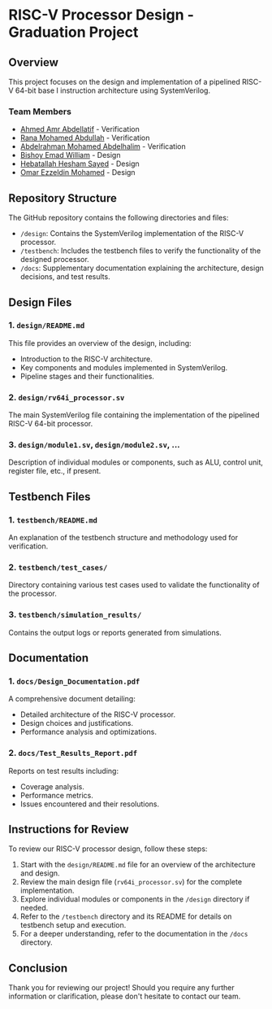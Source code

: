 # RISC-V Processor Design - Graduation Project

## Overview
This project focuses on the design and implementation of a pipelined RISC-V 64-bit base I instruction architecture using SystemVerilog.

### Team Members
- [Ahmed Amr Abdellatif](mailto:ahmedamrabdellatif@gmail.com) - Verification
- [Rana Mohamed Abdullah](mailto:rana.abdalluh.1d@gmail.com) - Verification
- [Abdelrahman Mohamed Abdelhalim](mailto:abdomohamed1961@gmail.com) - Verification
- [Bishoy Emad William](mailto:Emadwilliam055@gmail.com) - Design
- [Hebatallah Hesham Sayed](mailto:hheba0770@gmail.com) - Design
- [Omar Ezzeldin Mohamed](mailto:omarezzeldin121@gmail.com) - Design

## Repository Structure
The GitHub repository contains the following directories and files:

- `/design`: Contains the SystemVerilog implementation of the RISC-V processor.
- `/testbench`: Includes the testbench files to verify the functionality of the designed processor.
- `/docs`: Supplementary documentation explaining the architecture, design decisions, and test results.

## Design Files

### 1. `design/README.md`
This file provides an overview of the design, including:
- Introduction to the RISC-V architecture.
- Key components and modules implemented in SystemVerilog.
- Pipeline stages and their functionalities.

### 2. `design/rv64i_processor.sv`
The main SystemVerilog file containing the implementation of the pipelined RISC-V 64-bit processor.

### 3. `design/module1.sv`, `design/module2.sv`, ...
Description of individual modules or components, such as ALU, control unit, register file, etc., if present.

## Testbench Files

### 1. `testbench/README.md`
An explanation of the testbench structure and methodology used for verification.

### 2. `testbench/test_cases/`
Directory containing various test cases used to validate the functionality of the processor.

### 3. `testbench/simulation_results/`
Contains the output logs or reports generated from simulations.

## Documentation

### 1. `docs/Design_Documentation.pdf`
A comprehensive document detailing:
- Detailed architecture of the RISC-V processor.
- Design choices and justifications.
- Performance analysis and optimizations.

### 2. `docs/Test_Results_Report.pdf`
Reports on test results including:
- Coverage analysis.
- Performance metrics.
- Issues encountered and their resolutions.

## Instructions for Review

To review our RISC-V processor design, follow these steps:

1. Start with the `design/README.md` file for an overview of the architecture and design.
2. Review the main design file (`rv64i_processor.sv`) for the complete implementation.
3. Explore individual modules or components in the `/design` directory if needed.
4. Refer to the `/testbench` directory and its README for details on testbench setup and execution.
5. For a deeper understanding, refer to the documentation in the `/docs` directory.

## Conclusion

Thank you for reviewing our project! Should you require any further information or clarification, please don't hesitate to contact our team.
